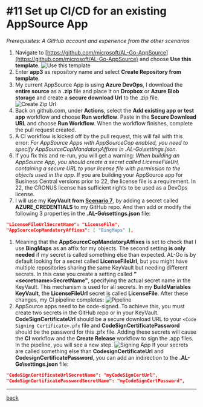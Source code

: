 # #11 Set up CI/CD for an existing AppSource App

*Prerequisites: A GitHub account and experience from the other scenarios*

1. Navigate to [https://github.com/microsoft/AL-Go-AppSource](https://github.com/microsoft/AL-Go-AppSource) and choose **Use this template**.
   ![Use this template](https://github.com/microsoft/AL-Go/assets/10775043/b884e577-1f72-4ad6-9cac-8ab41f364c1b)
1. Enter **app3** as repository name and select **Create Repository from template**.
1. My current AppSource App is using **Azure DevOps**, I download the **entire source** as a **.zip** file and place it on **Dropbox** or **Azure Blob storage** and create a **secure download Url** to the .zip file.
   ![Create Zip Url](https://github.com/microsoft/AL-Go/assets/10775043/fa287e2e-d2e9-4e62-a5e8-641a8e2d4ab3)
1. Back on github.com, under **Actions**, select the **Add existing app or test app** workflow and choose **Run workflow**. Paste in the **Secure Download URL** and choose **Run Workflow**. When the workflow finishes, complete the pull request created.
1. A CI workflow is kicked off by the pull request, this will fail with this error: *For AppSource Apps with AppSourceCop enabled, you need to specify AppSourceCopMandatoryAffixes in .AL-Go\\settings.json.*
1. If you fix this and re-run, you will get a warning: *When building an AppSource App, you should create a secret called LicenseFileUrl, containing a secure URL to your license file with permission to the objects used in the app*. If you are building your AppSource app for Business Central versions prior to 22, the license file is a requirement. In 22, the CRONUS license has sufficient rights to be used as a DevOps license.
1. I will use my **KeyVault from [Scenario 7](UseAzureKeyVault.md)**, by adding a secret called **AZURE_CREDENTIALS** to my GitHub repo. And then add or modify the following 3 properties in the **.AL-Go\\settings.json** file:

```json
"LicenseFileUrlSecretName": "LicenseFile",
"AppSourceCopMandatoryAffixes": [ "BingMaps" ],
```

1. Meaning that the **AppSourceCopMandatoryAffixes** is set to check that I use **BingMaps** as an affix for my objects. The second setting **is only needed** if my secret is called something else than expected. AL-Go is by default looking for a secret called **LicenseFileUrl**, but you might have multiple repositories sharing the same KeyVault but needing different secrets. In this case you create a setting called **"\<secretname>SecretName"**, specifying the actual secret name in the KeyVault. This mechanism is used for all secrets. In my **BuildVariables KeyVault**, the **LicenseFileUrl** secret is called **LicenseFile**. After these changes, my CI pipeline completes:
   ![Pipeline](https://github.com/microsoft/AL-Go/assets/10775043/679c0627-4e94-4e60-9248-c22ae8c77c1e)
1. AppSource apps need to be code-signed. To achieve this, you must create two secrets in the GitHub repo or in your KeyVault. **CodeSignCertificateUrl** should be a secure download URL to your `<Code Signing Certificate>.pfx` file and **CodeSignCertificatePassword** should be the password for this .pfx file. Adding these secrets will cause the **CI** workflow and the **Create Release** workflow to sign the .app files. In the pipeline, you will see a new step.
   ![Signing App](https://github.com/microsoft/AL-Go/assets/10775043/7e494df6-a7fb-42aa-9dc8-26c728e15270)
   If your secrets are called something else than **CodesignCertificateUrl** and **CodesignCertificatePassword**, you can add an indirection to the **.AL-Go\\settings.json** file:

```json
"CodeSignCertificateUrlSecretName": "myCodeSignCertUrl",
"CodeSignCertificatePasswordSecretName": "myCodeSignCertPassword",
```

______________________________________________________________________

[back](../README.md)
